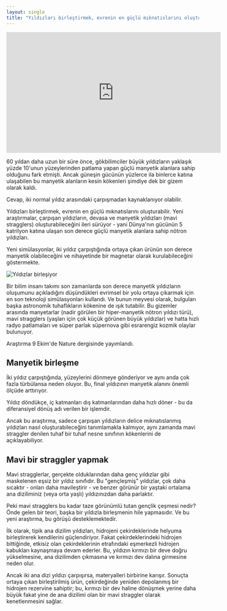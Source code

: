 ```yaml
---
layout: single
title: "Yıldızları birleştirmek, evrenin en güçlü mıknatıslarını oluşturabilir"
---
```

<iframe width="560" height="315" src="https://www.youtube.com/embed/X7p7v6GBuLo" frameborder="0" allow="accelerometer; autoplay; encrypted-media; gyroscope; picture-in-picture" allowfullscreen></iframe>

60 yıldan daha uzun bir süre önce, gökbilimciler büyük yıldızların yaklaşık yüzde 10'unun yüzeylerinden patlama yapan güçlü manyetik alanlara sahip olduğunu fark etmişti. Ancak güneşin gücünün yüzlerce ila binlerce katına ulaşabilen bu manyetik alanların kesin kökenleri şimdiye dek bir gizem olarak kaldı.

Cevap, iki normal yıldız arasındaki çarpışmadan kaynaklanıyor olabilir.

Yıldızları birleştirmek, evrenin en güçlü mıknatıslarını oluşturabilir. Yeni araştırmalar, çarpışan yıldızların, devasa ve manyetik yıldızları (mavi stragglers) oluşturabileceğini ileri sürüyor - yani Dünya'nın gücünün 5 katrilyon katına ulaşan son derece güçlü manyetik alanlara sahip nötron yıldızları.

Yeni simülasyonlar, iki yıldız çarpıştığında ortaya çıkan ürünün son derece manyetik olabileceğini ve nihayetinde bir magnetar olarak kurulabileceğini göstermekte.

![Yıldızlar birleşiyor](http://www.astronomy.com/-/media/Images/News%20and%20Observing/News/2019/10/magneticstarmerger.jpg?mw=600)

Bir bilim insanı takımı son zamanlarda son derece manyetik yıldızların oluşumunu açıkladığını düşündükleri evrimsel bir yolu ortaya çıkarmak için en son teknoloji simülasyonları kullandı. Ve bunun meyvesi olarak, bulguları başka astronomik tuhaflıkların kökenine de ışık tutabilir. Bu gizemler arasında manyetarlar (nadir görülen bir hiper-manyetik nötron yıldızı türü), mavi stragglers (yaşları için çok küçük görünen büyük yıldızlar) ve hatta hızlı radyo patlamaları ve süper parlak süpernova gibi esrarengiz kozmik olaylar bulunuyor.

<script async src="//pagead2.googlesyndication.com/pagead/js/adsbygoogle.js"></script>
<ins class="adsbygoogle"
     style="display:block; text-align:center;"
     data-ad-layout="in-article"
     data-ad-format="fluid"
     data-ad-client="ca-pub-7868661326160958"
     data-ad-slot="3072558811"></ins>
<script>
     (adsbygoogle = window.adsbygoogle || []).push({});
</script>

Araştırma 9 Ekim'de Nature dergisinde yayımlandı.

Manyetik birleşme
-
İki yıldız çarpıştığında, yüzeylerini dönmeye gönderiyor ve aynı anda çok fazla türbülansa neden oluyor. Bu, final yıldızının manyetik alanını önemli ölçüde arttırıyor.

Yıldız döndükçe, iç katmanları dış katmanlarından daha hızlı döner - bu da diferansiyel dönüş adı verilen bir işlemdir.

Ancak bu araştırma, sadece çarpışan yıldızların delice mıknatıslanmış yıldızları nasıl oluşturabileceğini tanımlamakla kalmıyor, aynı zamanda mavi straggler denilen tuhaf bir tuhaf nesne sınıfının kökenlerini de açıklayabiliyor.

Mavi bir straggler yapmak
-
Mavi stragglerlar, gerçekte olduklarından daha genç yıldızlar gibi maskelenen eşsiz bir yıldız sınıfıdır. Bu "gençleşmiş" yıldızlar, çok daha sıcaktır - onları daha mavileştirir - ve benzer görünür bir yaştaki ortalama ana diziliminiz (veya orta yaşlı) yıldızınızdan daha parlaktır.

Peki mavi stragglers bu kadar taze görünümlü tutan gençlik çeşmesi nedir? Önde gelen bir teori, başka bir yıldızla birleşmenin hile yapmasıdır. Ve bu yeni araştırma, bu görüşü desteklemektedir.

İlk olarak, tipik ana dizilim yıldızları, hidrojeni çekirdeklerinde helyuma birleştirerek kendilerini güçlendiriyor. Fakat çekirdeklerindeki hidrojen bittiğinde, etkisiz olan çekirdeklerinin etrafındaki eşmerkezli hidrojen kabukları kaynaşmaya devam ederler. Bu, yıldızın kırmızı bir deve doğru yükselmesine, ana dizilimden çıkmasına ve kırmızı dev dalına girmesine neden olur.

Ancak iki ana dizi yıldızı çarpışırsa, materyalleri birbirine karışır. Sonuçta ortaya çıkan birleştirilmiş ürün, çekirdeğinde yeniden depolanmış bir hidrojen rezervine sahiptir; bu, kırmızı bir dev haline dönüşmek yerine daha büyük fakat yine de ana dizilimi olan bir mavi straggler olarak kenetlenmesini sağlar.
